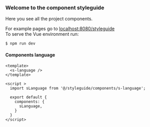 ### Welcome to the component styleguide
Here you see all the project components.

For example pages go to
<a href="https://localhost:8080/styleguide" target="_blank">localhost:8080/styleguide</a><br />
To serve the Vue environment run:

```shell
$ npm run dev
```

#### Components language

```vue
<template>
  <s-language />
</template>

<script >
  import sLanguage from '@/styleguide/components/s-language';

  export default {
    components: {
      sLanguage,
    }
  }
</script>
```
